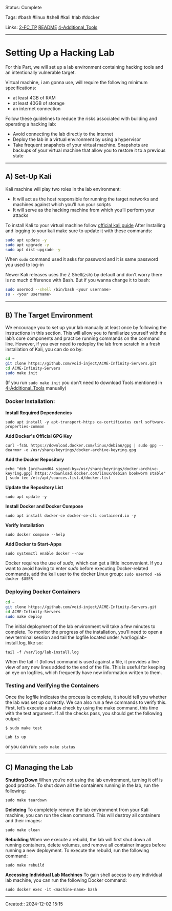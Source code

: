 Status: Complete

Tags: #bash #linux #shell #kali #lab #docker

Links: [2-FC_TP](2-FC_TP.md) [README](README.md) [4-Additional_Tools](4-Additional_Tools.md)
___

# Setting Up a Hacking Lab
For this Part, we will set up a lab environment containing hacking tools and an intentionally vulnerable target.

Virtual machine, i am gonna use, will require the following minimum specifications: 
- at least 4GB of RAM
- at least 40GB of storage 
- an internet connection

Follow these guidelines to reduce the risks associated with building and
operating a hacking lab:
- Avoid connecting the lab directly to the internet
- Deploy the lab in a virtual environment by using a hypervisor
- Take frequent snapshots of your virtual machine. Snapshots are backups of your virtual machine that allow you to restore it to a previous state
---
## A) Set-Up Kali
Kali machine will play two roles in the lab environment: 
- It will act as the host responsible for running the target networks and machines against which you’ll run your scripts
- It will serve as the hacking machine from which you’ll perform your attacks

To install Kali to your virtual machine follow [official kali guide](https://www.kali.org/docs/installation/)
After Installing and logging to your kali make sure to update it with these commands:
```bash
sudo apt update -y
sudo apt upgrade -y
sudo apt dist-upgrade -y
```
When `sudo` command used it asks for password and it is same password you used to log-in

Newer Kali releases uses the Z Shell(zsh) by default and don't worry there is no much difference with Bash. But if you wanna change it to bash:
```bash
sudo usermod --shell /bin/bash <your username>
su - <your username>
```

---

## B) The Target Environment
We encourage you to set up your lab manually at least once by following the instructions in this section. This will allow you to familiarize yourself with the lab’s core components and practice running commands on the command line. However, if you ever need to redeploy the lab from scratch in a fresh installation of Kali, you can do so by:
```bash
cd ~
git clone https://github.com/void-inject/ACME-Infinity-Servers.git
cd ACME-Infinity-Servers
sudo make init
```
(If you run `sudo make init` you don't need to download Tools mentioned in [4-Additional_Tools](4-Additional_Tools.md) manually)
### Docker Installation:
**Install Required Dependencies**

`sudo apt install -y apt-transport-https ca-certificates curl software-properties-common`

**Add Docker's Official GPG Key**

`curl -fsSL https://download.docker.com/linux/debian/gpg | sudo gpg --dearmor -o /usr/share/keyrings/docker-archive-keyring.gpg`

**Add the Docker Repository**

`echo "deb [arch=amd64 signed-by=/usr/share/keyrings/docker-archive-keyring.gpg] https://download.docker.com/linux/debian bookworm stable" | sudo tee /etc/apt/sources.list.d/docker.list`

**Update the Repository List**

`sudo apt update -y`

**Install Docker and Docker Compose** 

`sudo apt install docker-ce docker-ce-cli containerd.io -y`

**Verify Installation**

`sudo docker compose --help`

**Add Docker to Start-Apps**

`sudo systemctl enable docker --now`

Docker requires the use of _sudo_, which can get a little inconvenient. If you want to avoid having to enter _sudo_ before executing Docker-related commands, add the kali user to the docker Linux group:
`sudo usermod -aG docker $USER`

### Deploying Docker Containers
```bash
cd ~
git clone https://github.com/void-inject/ACME-Infinity-Servers.git
cd ACME-Infinity-Servers
sudo make deploy
```

The initial deployment of the lab environment will take a few minutes to complete. To monitor the progress of the installation, you’ll need to open a new terminal session and tail the logfile located under /var/log/​ lab-install.log, like so:

`tail -f /var/log/lab-install.log`

When the tail -f (follow) command is used against a file, it provides a live view of any new lines added to the end of the file. This is useful for keeping an eye on logfiles, which frequently have new information written to them.
### Testing and Verifying the Containers
Once the logfile indicates the process is complete, it should tell you whether the lab was set up correctly. We can also run a few commands to verify this. First, let’s execute a status check by using the make command, this time with the test argument. If all the checks pass, you should get the following output:

`$ sudo make test`

`Lab is up`

or you can run: `sudo make status`

---
## C) Managing the Lab
**Shutting Down**
When you’re not using the lab environment, turning it off is good practice. 
To shut down all the containers running in the lab, run the following:

`sudo make teardown`

**Deleteing**
To completely remove the lab environment from your Kali machine, you can run the clean command. This will destroy all containers and their images:

`sudo make clean`

**Rebuilding**
When we execute a rebuild, the lab will first shut down all running containers, delete volumes, and remove all container images before running a new deployment. To execute the rebuild, run the following command:

`sudo make rebuild`

**Accessing Individual Lab Machines**
To gain shell access to any individual lab machine, you can run the following Docker command:

`sudo docker exec -it <machine-name> bash`
___

Created:: 2024-12-02 15:15